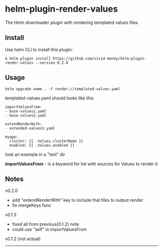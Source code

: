 # helm-plugin-render-values

The Helm downloader plugin with rendering templated values files

## Install
Use helm CLI to install this plugin:
```
$ helm plugin install https://github.com/vivid-money/helm-plugin-render-values --version 0.2.0
```

## Usage
```
helm upgrade name . -f render://templated-values.yaml
```
templated-values.yaml should looks like this
```
importValuesFrom: 
- base-values1.yaml
- base-values2.yaml

extendRenderWith:
- extended-values1.yaml

myapp:
  cluster: {{ .Values.clusterName }}
  enabled: {{ .Values.enabled }}
```

look an example in a "test" dir

**importValuesFrom** - is a keyword for list with sources for Values to render it

## Notes

v0.2.0
- add "extendRenderWith" key to include that files to output render
- fix mergeKeys func

v0.1.3
- fixed all from previous(0.1.2) note
- could use "self" in importValuesFrom

v0.1.2 (not actual)
***
